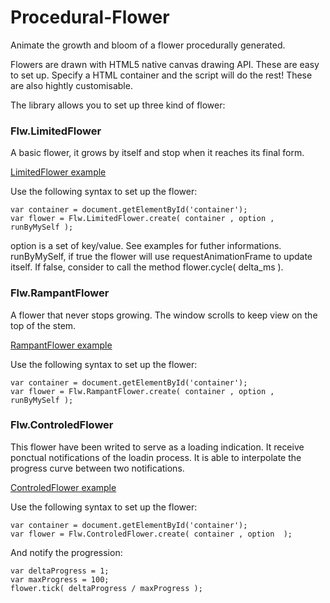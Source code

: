Procedural-Flower
=================
Animate the growth and bloom of a flower procedurally generated.



Flowers are drawn with HTML5 native canvas drawing API. These are easy to set up. Specify a HTML container and the script will do the rest! These are also hightly customisable.

The library allows you to set up three kind of flower:


### Flw.LimitedFlower

A basic flower, it grows by itself and stop when it reaches its final form.

[LimitedFlower example](http://platane.github.io/Procedural-Flower/examples/LimitedFlower.html)

Use the following syntax to set up the flower:
```
var container = document.getElementById('container');
var flower = Flw.LimitedFlower.create( container , option , runByMySelf );
```

option is a set of key/value. See examples for futher informations.
runByMySelf, if true the flower will use requestAnimationFrame to update itself. If false, consider to call the method flower.cycle( delta_ms ).


### Flw.RampantFlower

A flower that never stops growing. The window scrolls to keep view on the top of the stem.

[RampantFlower example](http://platane.github.io/Procedural-Flower/examples/RampantFlower.html)

Use the following syntax to set up the flower:
```
var container = document.getElementById('container');
var flower = Flw.RampantFlower.create( container , option , runByMySelf );
```

### Flw.ControledFlower

This flower have been writed to serve as a loading indication. It receive ponctual notifications of the loadin process. It is able to interpolate the progress curve between two notifications. 

[ControledFlower example](http://platane.github.io/Procedural-Flower/examples/ControledFlower.html)

Use the following syntax to set up the flower:
```
var container = document.getElementById('container');
var flower = Flw.ControledFlower.create( container , option  );
```

And notify the progression:
```
var deltaProgress = 1;
var maxProgress = 100;
flower.tick( deltaProgress / maxProgress );
```

